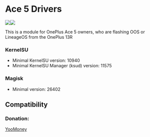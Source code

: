 # Ace 5 Drivers
<a href="https://t.me/OnePlus13R_Ace5"><img src="https://img.shields.io/badge/Telegram-Channel-blue?longCache=true&style=flat"></a><a href="https://4pda.to/forum/index.php?showtopic=1103872&view=findpost&p=135870958"><img src="https://img.shields.io/badge/4PDA%20Forum-Modules%20Thread-009688&style=plastic"></a>

This is a module for OnePlus Ace 5 owners, who are flashing OOS or LineageOS from the OnePlus 13R

### KernelSU

+ Minimal KernelSU version: 10940
+ Minimal KernelSU Manager (ksud) version: 11575

### Magisk

+ Minimal version: 26402
## Compatibility

### Donation:
[YooMoney](https://yoomoney.ru/to/4100119120082099/1000)
